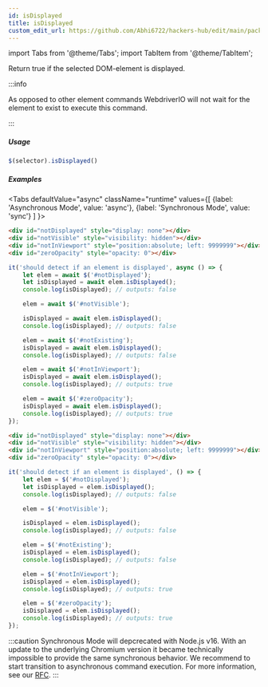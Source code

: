 ```yaml
---
id: isDisplayed
title: isDisplayed
custom_edit_url: https://github.com/Abhi6722/hackers-hub/edit/main/packages/webdriverio/src/commands/element/isDisplayed.ts
---
```


import Tabs from '@theme/Tabs';
import TabItem from '@theme/TabItem';

Return true if the selected DOM-element is displayed.

:::info

As opposed to other element commands WebdriverIO will not wait for the element
to exist to execute this command.

:::

##### Usage

```js
$(selector).isDisplayed()
```

##### Examples
<Tabs
defaultValue="async"
className="runtime"
values={[
{label: 'Asynchronous Mode', value: 'async'},
{label: 'Synchronous Mode', value: 'sync'}
]
}>
<TabItem value="async">

```html title="index.html"
<div id="notDisplayed" style="display: none"></div>
<div id="notVisible" style="visibility: hidden"></div>
<div id="notInViewport" style="position:absolute; left: 9999999"></div>
<div id="zeroOpacity" style="opacity: 0"></div>
```

```js title="isDisplayed.js"
it('should detect if an element is displayed', async () => {
    let elem = await $('#notDisplayed');
    let isDisplayed = await elem.isDisplayed();
    console.log(isDisplayed); // outputs: false

    elem = await $('#notVisible');

    isDisplayed = await elem.isDisplayed();
    console.log(isDisplayed); // outputs: false

    elem = await $('#notExisting');
    isDisplayed = await elem.isDisplayed();
    console.log(isDisplayed); // outputs: false

    elem = await $('#notInViewport');
    isDisplayed = await elem.isDisplayed();
    console.log(isDisplayed); // outputs: true

    elem = await $('#zeroOpacity');
    isDisplayed = await elem.isDisplayed();
    console.log(isDisplayed); // outputs: true
});
```

</TabItem>
<TabItem value="sync">

```html title="index.html"
<div id="notDisplayed" style="display: none"></div>
<div id="notVisible" style="visibility: hidden"></div>
<div id="notInViewport" style="position:absolute; left: 9999999"></div>
<div id="zeroOpacity" style="opacity: 0"></div>
```

```js title="isDisplayed.js"
it('should detect if an element is displayed', () => {
    let elem = $('#notDisplayed');
    let isDisplayed = elem.isDisplayed();
    console.log(isDisplayed); // outputs: false

    elem = $('#notVisible');

    isDisplayed = elem.isDisplayed();
    console.log(isDisplayed); // outputs: false

    elem = $('#notExisting');
    isDisplayed = elem.isDisplayed();
    console.log(isDisplayed); // outputs: false

    elem = $('#notInViewport');
    isDisplayed = elem.isDisplayed();
    console.log(isDisplayed); // outputs: true

    elem = $('#zeroOpacity');
    isDisplayed = elem.isDisplayed();
    console.log(isDisplayed); // outputs: true
});
```

:::caution
Synchronous Mode will depcrecated with Node.js v16. With an update to the
underlying Chromium version it became technically impossible to provide the
same synchronous behavior. We recommend to start transition to asynchronous
command execution. For more information, see our <a href="https://github.com/webdriverio/webdriverio/discussions/6702">RFC</a>.
:::
</TabItem>
</Tabs>

